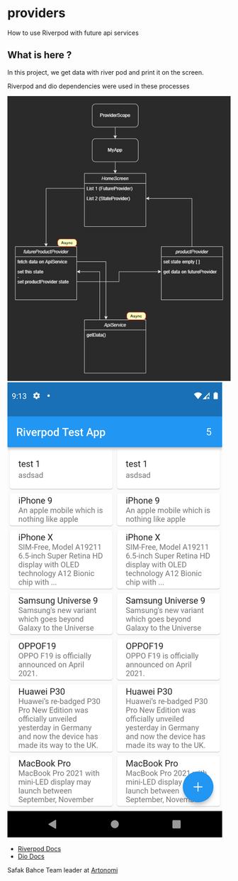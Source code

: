 # providers

How to use Riverpod with future api services

## What is here ?

In this project, we get data with river pod and print it on the screen.

Riverpod and dio dependencies were used in these processes


![alt text](https://raw.githubusercontent.com/SafakB/RiverpodApi/main/schema.jpg)
![alt text](https://raw.githubusercontent.com/SafakB/RiverpodApi/main/screenshot.png)

- [Riverpod Docs](https://riverpod.dev/)
- [Dio Docs](https://pub.dev/documentation/dio/latest/)

Safak Bahce
Team leader at [Artonomi](https://www.artonomi.com)
